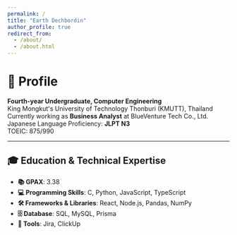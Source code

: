 ```yaml
---
permalink: /
title: "Earth Dechbordin"
author_profile: true
redirect_from: 
  - /about/
  - /about.html
---
```

# 📌 Profile  
**Fourth-year Undergraduate, Computer Engineering**  
King Mongkut's University of Technology Thonburi (KMUTT), Thailand  
Currently working as **Business Analyst** at BlueVenture Tech Co., Ltd.  
Japanese Language Proficiency: **JLPT N3**  
TOEIC: 875/990

---

## 🎓 Education & Technical Expertise  
- **📚 GPAX**: 3.38  
- **💻 Programming Skills**: C, Python, JavaScript, TypeScript  
- **🛠️ Frameworks & Libraries**: React, Node.js, Pandas, NumPy  
- **🗄️ Database**: SQL, MySQL, Prisma  
- **🧰 Tools**: Jira, ClickUp 

